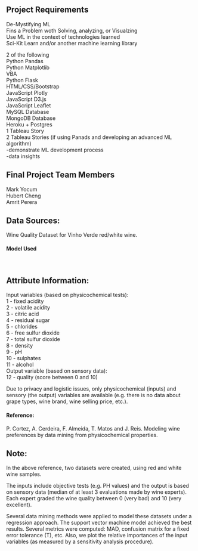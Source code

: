 ## Project Requirements ##
De-Mystifying ML<br />
Fins a Problem woth Solving, analyzing, or Visualzing<br />
Use ML in the context of technologies learned<br />
Sci-Kit Learn and/or another machine learning library<br />

2 of the following<br />
Python Pandas<br />
Python Matplotlib<br />
VBA<br />
Python Flask<br />
HTML/CSS/Bootstrap<br />
JavaScript Plotly<br />
JavaScript D3.js<br />
JavaScript Leaflet<br />
MySQL Database<br />
MongoDB Database<br />
Heroku + Postgres<br />
1 Tableau Story<br />
2 Tableau Stories (if using Panads and developing an advanced ML algorithm)<br />
-demonstrate ML development process<br />
-data insights<br />


## Final Project Team Members
Mark Yocum<br />
Hubert Cheng<br />
Amrit Perera<br />

## Data Sources:

Wine Quality Dataset for Vinho Verde red/white wine.

#### Model Used

<br />

## Attribute Information:

Input variables (based on physicochemical tests):<br />
1 - fixed acidity <br />
2 - volatile acidity <br />
3 - citric acid <br />
4 - residual sugar <br />
5 - chlorides <br />
6 - free sulfur dioxide <br /> 
7 - total sulfur dioxide <br />
8 - density <br />
9 - pH <br />
10 - sulphates <br />
11 - alcohol <br />
Output variable (based on sensory data): <br />
12 - quality (score between 0 and 10) <br />

Due to privacy and logistic issues, only physicochemical (inputs) and sensory (the output) variables are available (e.g. there is no data about grape types, wine brand, wine selling price, etc.).<br />

#### Reference:
P. Cortez, A. Cerdeira, F. Almeida, T. Matos and J. Reis. Modeling wine preferences by data mining from physicochemical properties.

## Note:
In the above reference, two datasets were created, using red and white wine samples.<br />

The inputs include objective tests (e.g. PH values) and the output is based on sensory data
(median of at least 3 evaluations made by wine experts). Each expert graded the wine quality 
between 0 (very bad) and 10 (very excellent).<br />

Several data mining methods were applied to model
these datasets under a regression approach. The support vector machine model achieved the
best results. Several metrics were computed: MAD, confusion matrix for a fixed error tolerance (T),
etc. Also, we plot the relative importances of the input variables (as measured by a sensitivity
analysis procedure).


